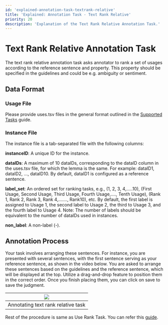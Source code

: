```yaml
---
id: 'explained-annotation-task-textrank-relative'
title: 'Explained: Annotation Task - Text Rank Relative'
priority: 20
description: 'Explanation of the Text Rank Relative Annotation Task.'
---
```


# Text Rank Relative Annotation Task

The text rank relative annotation task asks annotator to rank a set of usages according to the reference sentence and property. This property should be specified in the guidelines and could be e.g. ambiguity or sentiment.

## Data Format

### Usage File

Please provide uses.tsv files in the general format outlined in the [Supported Tasks](./supported-tasks) guide.

### Instance File
The instance file is a tab-separated file with the following columns:

**instanceID**: A unique ID for the instance.

**dataIDs**: A maximum of 10 dataIDs, corresponding to the dataID column in the uses.tsv file, for which the lemma is the same. For example: dataID1, dataID2, ..., dataID10. By default, dataID1 is configured as a reference sentence.


**label_set**: An ordered set for ranking tasks, e.g., (1, 2, 3, 4,.....10), (First Usage, Second Usage, Third Usage, Fourth Usage,...., Tenth Usage), (Rank 1, Rank 2, Rank 3, Rank 4,......., Rank10), etc. By default, the first label is assigned to Usage 1, the second label to Usage 2, the third to Usage 3, and the fourth label to Usage 4.
Note: The number of labels should be equivalent to the number of dataIDs used in instances.

**non_label**: A non-label (-).

## Annotation Process

Your task involves arranging these sentences. For instance, you are presented with several sentences, with the first sentence serving as your reference sentence, as shown in the video below. You are asked to arrange these sentences based on the guidelines and the reference sentence, which will be displayed at the top. Utilize a drag-and-drop feature to position them in the correct order. Once you finish placing them, you can click on save to save the judgment.


| ![](/gif/guide/use-rank-realtive-annotate.gif) | 
| :-----------------------------------: | 
|    Annotating text rank relative task           |  


Rest of the procedure is same as Use Rank Task. You can refer this [guide](./explained-annotation-task-userank).
